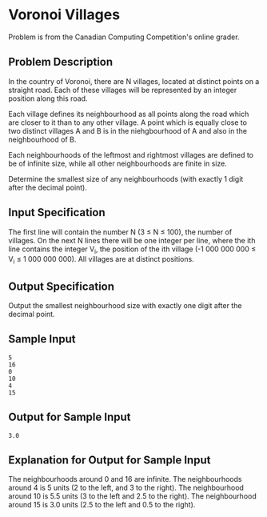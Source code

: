 # Voronoi Villages
Problem is from the Canadian Computing Competition's online grader.

## Problem Description
In the country of Voronoi, there are N villages, located at distinct points on a straight road. Each of
these villages will be represented by an integer position along this road.

Each village defines its neighbourhood as all points along the road which are closer to it than to any other
village. A point which is equally close to two distinct villages A and B is in the niehgbourhood of A and also
in the neighbourhood of B.

Each neighbourhoods of the leftmost and rightmost villages are defined to be of infinite size, while all other neighbourhoods are finite in size.

Determine the smallest size of any neighbourhoods (with exactly 1 digit after the decimal point).

## Input Specification
The first line will contain the number N (3 ≤ N ≤ 100), the number of villages. On the next N lines there will be one integer per line, where the ith line contains the integer V<sub>i</sub>, the position of the ith village
(-1 000 000 000 ≤ V<sub>i</sub> ≤ 1 000 000 000). All villages are at distinct positions.

## Output Specification
Output the smallest neighbourhood size with exactly one digit after the decimal point.

## Sample Input
```
5
16
0
10
4
15
```

## Output for Sample Input
```
3.0
```

## Explanation for Output for Sample Input
The neighbourhoods around 0 and 16 are infinite. The neighbourhoods around 4 is 5 units (2 to the left, and 3 to the right). The neighbourhood around 10 is 5.5 units (3 to the left and 2.5 to the right). The neighbourhood around 15 is 3.0 units (2.5 to the left and 0.5 to the right).